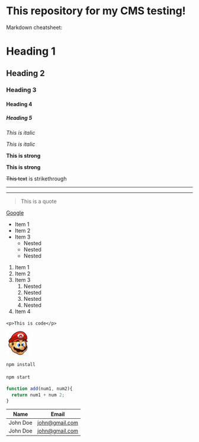 # This repository for my CMS testing!

Markdown cheatsheet:

# Heading 1
## Heading 2
### Heading 3
#### Heading 4
##### Heading 5

*This is italic*

_This is italic_

**This is strong**

__This is strong__

~~This text~~ is strikethrough

---
___

> This is a quote

<!-- Links -->

[Google](http://google.com "Link to Google")

<!-- Unordered list -->

* Item 1
* Item 2
* Item 3
  * Nested
  * Nested
  * Nested

<!-- Ordered List -->

1. Item 1
1. Item 2
1. Item 3
    1) Nested
    1) Nested
    1) Nested
    1) Nested
1. Item 4


<!-- Inline code -->
`<p>This is code</p>`


<!-- Images -->
![Logo](images/icon_1.png)

<!-- Github Markdown -->

```bash
npm install

npm start
```

```javascript
function add(num1, num2){
  return num1 + num 2;
}
```
<!-- Tables -->
| Name | Email |
|------|-------|
| John Doe | john@gmail.com |
| John Doe | john@gmail.com |
